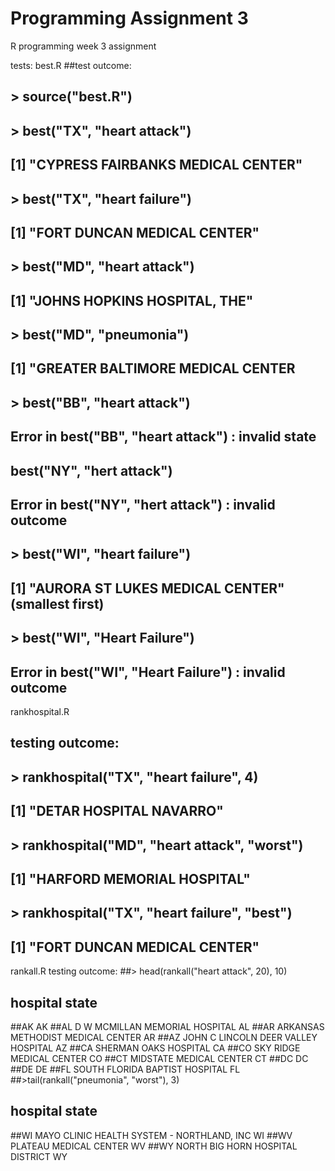 # Programming Assignment 3
R programming week 3 assignment

tests: 
best.R
##test outcome:
## > source("best.R")
## > best("TX", "heart attack")
## [1] "CYPRESS FAIRBANKS MEDICAL CENTER"
## > best("TX", "heart failure")
## [1] "FORT DUNCAN MEDICAL CENTER"
## > best("MD", "heart attack")
## [1] "JOHNS HOPKINS HOSPITAL, THE"
## > best("MD", "pneumonia")
## [1] "GREATER BALTIMORE MEDICAL CENTER
## > best("BB", "heart attack")
## Error in best("BB", "heart attack") : invalid state
## best("NY", "hert attack")
## Error in best("NY", "hert attack") : invalid outcome
## > best("WI", "heart failure")
## [1] "AURORA ST LUKES MEDICAL CENTER" (smallest first)
## > best("WI", "Heart Failure")
## Error in best("WI", "Heart Failure") : invalid outcome

rankhospital.R
## testing outcome:
## > rankhospital("TX", "heart failure", 4)
## [1] "DETAR HOSPITAL NAVARRO"
## > rankhospital("MD", "heart attack", "worst")
## [1] "HARFORD MEMORIAL HOSPITAL"
## > rankhospital("TX", "heart failure", "best")
## [1] "FORT DUNCAN MEDICAL CENTER"

rankall.R
testing outcome:
##> head(rankall("heart attack", 20), 10)
##				hospital state
##AK                                <NA>    AK
##AL      D W MCMILLAN MEMORIAL HOSPITAL    AL
##AR   ARKANSAS METHODIST MEDICAL CENTER    AR
##AZ JOHN C LINCOLN DEER VALLEY HOSPITAL    AZ
##CA               SHERMAN OAKS HOSPITAL    CA
##CO            SKY RIDGE MEDICAL CENTER    CO
##CT             MIDSTATE MEDICAL CENTER    CT
##DC                                <NA>    DC
##DE                                <NA>    DE
##FL      SOUTH FLORIDA BAPTIST HOSPITAL    FL
##>tail(rankall("pneumonia", "worst"), 3)
##				       hospital state
##WI MAYO CLINIC HEALTH SYSTEM - NORTHLAND, INC    WI
##WV                     PLATEAU MEDICAL CENTER    WV
##WY           NORTH BIG HORN HOSPITAL DISTRICT    WY